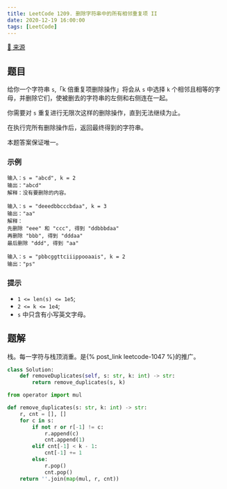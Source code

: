 ```yaml
---
title: LeetCode 1209. 删除字符串中的所有相邻重复项 II
date: 2020-12-19 16:00:00
tags: [LeetCode]
---
```


[:link: 来源](https://leetcode-cn.com/problems/remove-all-adjacent-duplicates-in-string-ii/)

## 题目

给你一个字符串 `s`,「k 倍重复项删除操作」将会从 `s` 中选择 `k` 个相邻且相等的字母，并删除它们，使被删去的字符串的左侧和右侧连在一起。

你需要对 `s` 重复进行无限次这样的删除操作，直到无法继续为止。

在执行完所有删除操作后，返回最终得到的字符串。

本题答案保证唯一。

### 示例

```raw
输入：s = "abcd", k = 2
输出："abcd"
解释：没有要删除的内容。
```

```raw
输入：s = "deeedbbcccbdaa", k = 3
输出："aa"
解释：
先删除 "eee" 和 "ccc", 得到 "ddbbbdaa"
再删除 "bbb", 得到 "dddaa"
最后删除 "ddd", 得到 "aa"
```

```raw
输入：s = "pbbcggttciiippooaais", k = 2
输出："ps"
```

### 提示

- `1 <= len(s) <= 1e5`;
- `2 <= k <= 1e4`;
- `s` 中只含有小写英文字母。

<!-- more -->

## 题解

栈。每一字符与栈顶消重。是{% post_link leetcode-1047 %}的推广。

```python
class Solution:
    def removeDuplicates(self, s: str, k: int) -> str:
        return remove_duplicates(s, k)

from operator import mul

def remove_duplicates(s: str, k: int) -> str:
    r, cnt = [], []
    for c in s:
        if not r or r[-1] != c:
            r.append(c)
            cnt.append(1)
        elif cnt[-1] < k - 1:
            cnt[-1] += 1
        else:
            r.pop()
            cnt.pop()
    return ''.join(map(mul, r, cnt))
```
